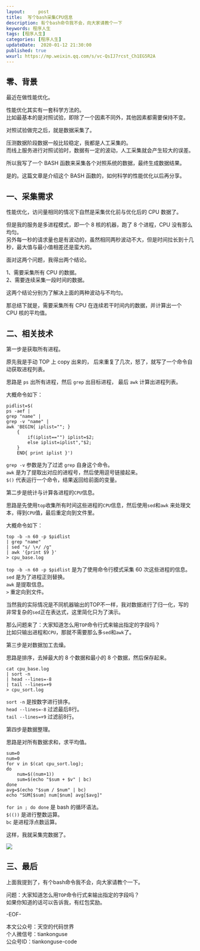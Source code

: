 ```yaml
---   
layout:     post  
title:  写个bash采集CPU信息  
description: 有个bash命令我不会，向大家请教个一下  
keywords: 程序人生  
tags: [程序人生]    
categories: [程序人生]  
updateDate:  2020-01-12 21:30:00  
published: true  
wxurl: https://mp.weixin.qq.com/s/vc-QsIJ7rcst_Ch1EG5R2A  
---  
```



## 零、背景  


最近在做性能优化。  


性能优化其实有一套科学方法的。  
比如最基本的是对照试验，即除了一个因素不同外，其他因素都需要保持不变。  


对照试验做完之后，就是数据采集了。  


压测数据阶段数据一般比较稳定，我都是人工采集的。  
而线上服务进行对照试验时，数据有一定的波动，人工采集就会产生较大的误差。  


所以我写了一个 BASH 函数来采集各个对照系统的数据，最终生成数据结果。  


是的。这篇文章是介绍这个 BASH 函数的，如何科学的性能优化以后再分享。  


## 一、采集需求  


性能优化，访问量相同的情况下自然是采集优化前与优化后的 CPU 数据了。  


但是我的服务是多进程模式，即一个 8 核的机器，跑了 8 个进程，CPU 没有那么均匀。  
另外每一秒的请求量也是有波动的，虽然相同两秒波动不大，但是时间拉长到十几秒，最大值与最小值相差还是蛮大的。  


面对这两个问题，我得出两个结论。  


1、需要采集所有 CPU 的数据。  
2、需要连续采集一段时间的数据。  


这两个结论分别为了解决上面的两种波动与不均匀。  



那总结下就是，需要采集所有 CPU 在连续若干时间内的数据，并计算出一个 CPU 核的平均值。  


## 二、相关技术  


第一步是获取所有进程。  


原先我是手动 TOP 上 copy 出来的， 后来重复了几次，怒了，就写了一个命令自动获取进程列表。  


思路是 `ps` 出所有进程，然后 `grep` 出目标进程， 最后 `awk` 计算出进程列表。  


大概命令如下：  


```
pidlist=$(
ps -aef |
grep "name" | 
grep -v "name" | 
awk 'BEGIN{ iplist=""; }
    { 
        if(iplist=="") iplist=$2;
        else iplist=iplist","$2; 
    }
    END{ print iplist }')
```


`grep -v` 参数是为了过滤 `grep` 自身这个命令。  
`awk` 是为了提取出对应的进程号，然后使用逗号链接起来。  
`$()` 代表运行一个命令，结果返回给前面的变量。  


第二步是统计与计算各进程的`CPU`信息。  


思路是先使用`top`收集所有时间这些进程的`CPU`信息，然后使用`sed`和`awk` 来处理文本，得到`CPU`值，最后重定向到文件里。  



大概命令如下：  


```
top -b -n 60 -p $pidlist 
| grep "name"  
| sed "s/ \+/ /g"  
| awk '{print $9 }'  
> cpu_base.log  
```


`top -b -n 60 -p $pidlist` 是为了使用命令行模式采集 60 次这些进程的信息。  
`sed` 是为了进程正则替换。  
`awk` 是提取信息。  
`>` 重定向到文件。  


当然我的实际情况是不同机器输出的TOP不一样，我对数据进行了归一化，写的非常复杂的`sed`正在表达式，这里简化只为了演示。  


那么问题来了：大家知道怎么用`TOP`命令行式来输出指定的字段吗？  
比如只输出进程和`CPU`，那就不需要那么多`sed`和`awk`了。  



第三步是对数据加工去燥。  


思路是排序，去掉最大的 8 个数据和最小的 8 个数据，然后保存起来。  


```
cat cpu_base.log 
| sort -n 
| head --lines=-8 
| tail --lines=+9  
> cpu_sort.log  
```


`sort -n` 是按数字进行排序。  
`head --lines=-8` 过滤最后8行。  
`tail --lines=+9` 过滤前8行。  


第四步是数据整理。  


思路是对所有数据求和，求平均值。  


```
sum=0
num=0
for v in $(cat cpu_sort.log);
do
    num=$((num+1))
    sum=$(echo "$sum + $v" | bc)
done 
avg=$(echo "$sum / $num" | bc)
echo "SUM[$sum] num[$num] avg[$avg]"
```


`for in ; do done` 是 bash 的循环语法。  
`$(())` 是进行整数运算。  
`bc` 是进程浮点数运算。  


这样，我就采集完数据了。 


![](https://res2020.tiankonguse.com/images/2020/01/13/001.png)  


## 三、最后  


上面我提到了，有个bash命令我不会，向大家请教个一下。  


问题：大家知道怎么用`TOP`命令行式来输出指定的字段吗？  
如果你知道的话可以告诉我，有红包奖励。  



-EOF-  


本文公众号：天空的代码世界  
个人微信号：tiankonguse  
公众号ID：tiankonguse-code  
  

